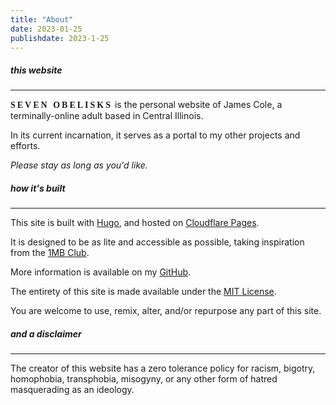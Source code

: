 ```yaml
---
title: "About"
date: 2023-01-25
publishdate: 2023-1-25
---
```


##### this website
<hr class="line2">

<span style="font-family:Verdana; font-variant:small-caps; font-weight: 600; letter-spacing:3px;">SEVEN OBELISKS</span> is the personal website of James Cole, a terminally-online adult based in Central Illinois. 

In its current incarnation, it serves as a portal to my other projects and efforts. 

*Please stay as long as you'd like.*

##### how it's built
<hr class="line2">

This site is built with [Hugo](https://gohugo.io/), and hosted on [Cloudflare Pages](https://pages.cloudflare.com/). 

It is designed to be as lite and accessible as possible, taking inspiration from  the [1MB Club](https://1mb.club/).

More information is available on my [GitHub](https://github.com/seven-obelisks/seven-obelisks).

The entirety of this site is made available under the [MIT License](https://opensource.org/licenses/MIT). 

You are welcome to use, remix, alter, and/or repurpose any part of this site.

##### and a disclaimer
<hr class="line2">

The creator of this website has a zero tolerance policy for racism, bigotry, homophobia, transphobia, misogyny, or any other form of hatred masquerading as an ideology.